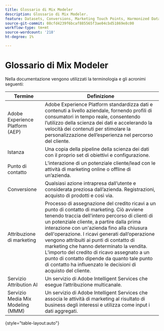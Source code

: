 ```yaml
---
title: Glossario di Mix Modeler
description: Glossario di Mix Modeler.
feature: Datasets, Conversions, Marketing Touch Points, Harmonized Data
source-git-commit: 08cfd4239f6bcaf885565f3ae04cbd51869e8c00
workflow-type: tm+mt
source-wordcount: '218'
ht-degree: 1%

---
```


# Glossario di Mix Modeler

Nella documentazione vengono utilizzati la terminologia e gli acronimi seguenti:

| Termine | Definizione |
|---|---|
| Adobe Experience Platform (AEP) | Adobe Experience Platform standardizza dati e contenuti a livello aziendale, fornendo profili di consumatori in tempo reale, consentendo l’utilizzo della scienza dei dati e accelerando la velocità dei contenuti per stimolare la personalizzazione dell’esperienza nel percorso del cliente. |
| Istanza | Una copia della pipeline della scienza dei dati con il proprio set di obiettivi e configurazione. |
| Punto di contatto | L’interazione di un potenziale cliente/lead con le attività di marketing online o offline di un’azienda. |
| Conversione | Qualsiasi azione intrapresa dall’utente e considerata preziosa dall’azienda. Registrazioni, acquisto di prodotti e così via. |
| Attribuzione di marketing | Processo di assegnazione del credito ricavi a un punto di contatto di marketing. Ciò avviene tenendo traccia dell&#39;intero percorso di clienti di un potenziale cliente, a partire dalla prima interazione con un&#39;azienda fino alla chiusura dell&#39;operazione. I ricavi generati dall’operazione vengono attribuiti ai punti di contatto di marketing che hanno determinato la vendita. L’importo del credito di ricavo assegnato a un punto di contatto dipende da quanto tale punto di contatto ha influenzato le decisioni di acquisto del cliente. |
| Servizio Attribution AI | Un servizio di Adobe Intelligent Services che esegue l’attribuzione multicanale. |
| Servizio Media Mix Modeling (MMM) | Un servizio di Adobe Intelligent Services che associa le attività di marketing al risultato di business degli interessi e utilizza come input i dati aggregati. |

{style="table-layout:auto"}

